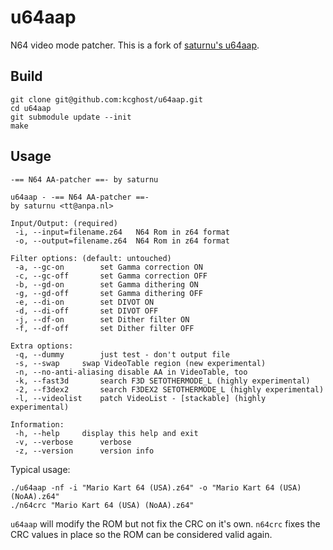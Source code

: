 # u64aap
N64 video mode patcher.
This is a fork of [saturnu's u64aap](https://github.com/saturnu/u64aap).

## Build
```
git clone git@github.com:kcghost/u64aap.git
cd u64aap
git submodule update --init
make
```

## Usage

```
-== N64 AA-patcher ==- by saturnu

u64aap - -== N64 AA-patcher ==-
by saturnu <tt@anpa.nl>

Input/Output: (required)
 -i, --input=filename.z64   N64 Rom in z64 format
 -o, --output=filename.z64  N64 Rom in z64 format

Filter options: (default: untouched)
 -a, --gc-on        set Gamma correction ON
 -c, --gc-off       set Gamma correction OFF
 -b, --gd-on        set Gamma dithering ON
 -g, --gd-off       set Gamma dithering OFF
 -e, --di-on        set DIVOT ON
 -d, --di-off       set DIVOT OFF
 -j, --df-on        set Dither filter ON
 -f, --df-off       set Dither filter OFF

Extra options:
 -q, --dummy        just test - don't output file
 -s, --swap     swap VideoTable region (new experimental)
 -n, --no-anti-aliasing disable AA in VideoTable, too
 -k, --fast3d       search F3D SETOTHERMODE_L (highly experimental)
 -2, --f3dex2       search F3DEX2 SETOTHERMODE_L (highly experimental)
 -l, --videolist    patch VideoList - [stackable] (highly experimental)

Information:
 -h, --help     display this help and exit
 -v, --verbose      verbose
 -z, --version      version info
```

Typical usage:
```
./u64aap -nf -i "Mario Kart 64 (USA).z64" -o "Mario Kart 64 (USA) (NoAA).z64"
./n64crc "Mario Kart 64 (USA) (NoAA).z64"
```

`u64aap` will modify the ROM but not fix the CRC on it's own.
`n64crc` fixes the CRC values in place so the ROM can be considered valid again.
